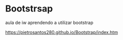 # Bootstrsap
aula de iw aprendendo a utilizar bootstrap

https://pietrosantos280.github.io/Bootstrap/index.htm
